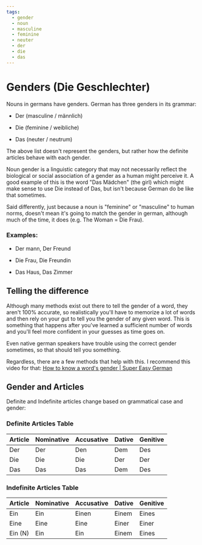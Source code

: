 ```yaml
---
tags:
  - gender
  - noun
  - masculine
  - feminine
  - neuter
  - der
  - die
  - das
---
```


# Genders (Die Geschlechter)

Nouns in germans have genders. German has three genders in its grammar:

- Der (masculine / männlich)

- Die (feminine / weibliche)

- Das (neuter / neutrum)

The above list doesn't represent the genders, but rather how the definite articles
behave with each gender.

Noun gender is a linguistic category that may not necessarily reflect the biological
or social association of a gender as a human might perceive it. A good example of this
is the word "Das Mädchen" (the girl) which might make sense to use Die instead of
Das, but isn't because German do be like that sometimes.

Said differently, just because a noun is "feminine" or "masculine" to human norms,
doesn't mean it's going to match the gender in german, although much of the time, it does (e.g. The Woman = Die Frau).

### Examples:

- Der mann, Der Freund

- Die Frau, Die Freundin

- Das Haus, Das Zimmer

## Telling the difference

Although many methods exist out there to tell the gender of a word, they aren't
100% accurate, so realistically you'll have to memorize a lot of words and then
rely on your gut to tell you the gender of any given word. This is something
that happens after you've learned a sufficient number of words and you'll feel
more confident in your guesses as time goes on.

Even native german speakers have trouble using the correct gender sometimes, so
that should tell you something.

Regardless, there are a few methods that help with this. I recommend this video for that:
[How to know a word's gender | Super Easy German](https://www.youtube.com/watch?v=cyRDSqopIyA)

## Gender and Articles

Definite and Indefinite articles change based on grammatical case and gender:

### Definite Articles Table

| Article | Nominative | Accusative | Dative | Genitive |
| ------- | ---------- | ---------- | ------ | -------- |
| Der     | Der        | Den        | Dem    | Des      |
| Die     | Die        | Die        | Der    | Der      |
| Das     | Das        | Das        | Dem    | Des      |

### Indefinite Articles Table

| Article | Nominative | Accusative | Dative | Genitive |
| ------- | ---------- | ---------- | ------ | -------- |
| Ein     | Ein        | Einen      | Einem  | Eines    |
| Eine    | Eine       | Eine       | Einer  | Einer    |
| Ein (N) | Ein        | Ein        | Einem  | Eines    |
